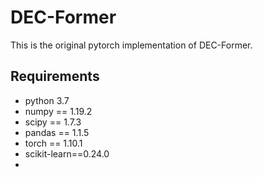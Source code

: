 # DEC-Former

This is the original pytorch implementation of DEC-Former.

## Requirements
- python 3.7
- numpy == 1.19.2
- scipy == 1.7.3
- pandas == 1.1.5
- torch == 1.10.1
- scikit-learn==0.24.0
- 
